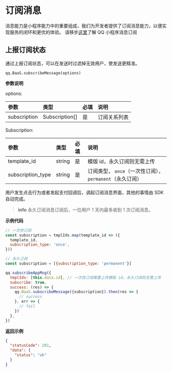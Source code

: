 # 订阅消息

消息能力是小程序能力中的重要组成，我们为开发者提供了订阅消息能力，以便实现服务的闭环和更优的体验。
请移步[这里](https://q.qq.com/wiki/develop/game/API/open-port/port_subscription.html)了解 QQ 小程序消息订阅

## 上报订阅状态

通过上报订阅状态，可以在发送时过滤掉无效用户，使发送更精准。

`qq.BaaS.subscribeMessage(options)`

**参数说明**

options:

| 参数          | 类型   | 必填 | 说明 |
| :------------ | :----- | :--- | :-- |
| subscription | Subscription[] | 是   | 订阅关系列表 |

Subscription:

| 参数          | 类型   | 必填 | 说明 |
| :------------ | :----- | :--- | :-- |
| template_id   | string | 是   | 模版 id，永久订阅则无需上传 |
| subscription_type  | string | 是   | 订阅类型， `once`（一次性订阅），`permanent`（永久订阅）|

用户发生点击行为或者发起支付回调后，调起订阅消息界面，其他的事情由 SDK 自动完成。

> **info**
> 永久订阅消息订阅后，一位用户 1 天内最多收到 1 次订阅消息。

**示例代码**

```js
// 一次性订阅
const subscription = tmplIds.map(template_id => ({
  template_id,
  subscription_type: 'once',
}))

// 永久订阅
const subscription = [{subscription_type: 'permanent'}]

qq.subscribeAppMsg({
  tmplIds: [this.data.id], // 一次性订阅需要上传模版 id，永久订阅则无需上传
  subscribe: true,
  success: (res) => {
    qq.BaaS.subscribeMessage({subscription}).then(res => {
      // success
    }, err => {
      // fail
    })
  },
})
```

**返回示例**
```JSON
{
  "statusCode": 201,
  "data": {
    "status": "ok"
  }
}
```
